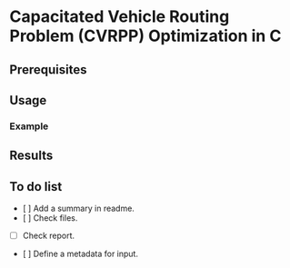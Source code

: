 # Capacitated Vehicle Routing Problem (CVRPP) Optimization in C #

## Prerequisites ##

## Usage ##

### Example ###

## Results ##

## To do list ##

- [ ] Add a summary in readme.
- [ ] Check files.
- [ ] Check report.
- [ ] Define a metadata for input.
